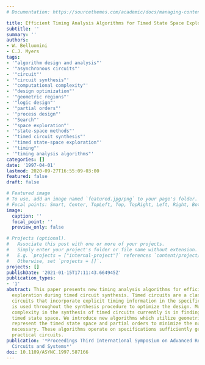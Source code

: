 ```yaml
---
# Documentation: https://sourcethemes.com/academic/docs/managing-content/

title: Efficient Timing Analysis Algorithms for Timed State Space Exploration
subtitle: ''
summary: ''
authors:
- W. Belluomini
- C.J. Myers
tags:
- '"algorithm design and analysis"'
- '"asynchronous circuits"'
- '"circuit"'
- '"circuit synthesis"'
- '"computational complexity"'
- '"design optimization"'
- '"geometric regions"'
- '"logic design"'
- '"partial orders"'
- '"process design"'
- '"Search"'
- '"space exploration"'
- '"state-space methods"'
- '"timed circuit synthesis"'
- '"timed state-space exploration"'
- '"timing"'
- '"timing analysis algorithms"'
categories: []
date: '1997-04-01'
lastmod: 2020-09-27T16:55:09-03:00
featured: false
draft: false

# Featured image
# To use, add an image named `featured.jpg/png` to your page's folder.
# Focal points: Smart, Center, TopLeft, Top, TopRight, Left, Right, BottomLeft, Bottom, BottomRight.
image:
  caption: ''
  focal_point: ''
  preview_only: false

# Projects (optional).
#   Associate this post with one or more of your projects.
#   Simply enter your project's folder or file name without extension.
#   E.g. `projects = ["internal-project"]` references `content/project/deep-learning/index.md`.
#   Otherwise, set `projects = []`.
projects: []
publishDate: '2021-01-15T17:11:43.664945Z'
publication_types:
- '1'
abstract: This paper presents new timing analysis algorithms for efficient state space
  exploration during timed circuit synthesis. Timed circuits are a class of asynchronous
  circuits that incorporate explicit timing information in the specification which
  is used throughout the synthesis procedure to optimize the design. Much of the computational
  complexity in the synthesis of timed circuits currently is in finding the reachable
  timed state space. We introduce new algorithms which utilize geometric regions to
  represent the timed state space and partial orders to minimize the number of regions
  necessary. These algorithms operate on specifications sufficiently general to describe
  practical circuits.
publication: '*Proceedings Third International Symposium on Advanced Research in Asynchronous
  Circuits and Systems*'
doi: 10.1109/ASYNC.1997.587166
---
```

